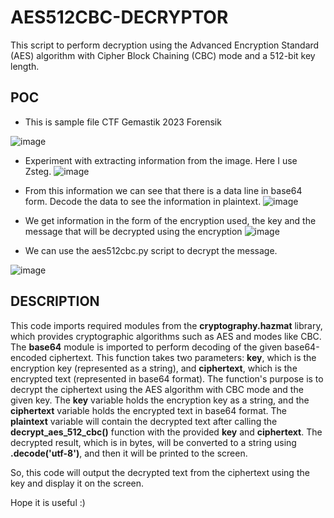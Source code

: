 # AES512CBC-DECRYPTOR
This script to perform decryption using the Advanced Encryption Standard (AES) algorithm with Cipher Block Chaining (CBC) mode and a 512-bit key length.

## POC
- This is sample file CTF Gemastik 2023 Forensik

![image](https://github.com/isthofa-source/AES512CBC-DECRYPTOR/assets/75401288/f18cfb52-6e30-49dd-aa0d-2dce07ac60f1)

- Experiment with extracting information from the image. Here I use Zsteg.
![image](https://github.com/isthofa-source/AES512CBC-DECRYPTOR/assets/75401288/447345c1-448a-4b4a-8cfc-d44b357501fc)

- From this information we can see that there is a data line in base64 form. Decode the data to see the information in plaintext.
![image](https://github.com/isthofa-source/AES512CBC-DECRYPTOR/assets/75401288/e36b655b-1dc8-46f4-a955-34d60e13142f)

- We get information in the form of the encryption used, the key and the message that will be decrypted using the encryption
![image](https://github.com/isthofa-source/AES512CBC-DECRYPTOR/assets/75401288/70c4c06b-3565-442f-ab93-3fd81801ef5f)

- We can use the aes512cbc.py script to decrypt the message.

![image](https://github.com/isthofa-source/AES512CBC-DECRYPTOR/assets/75401288/0430a920-45bb-4765-8173-3218245aed2e)

## DESCRIPTION

  This code imports required modules from the **cryptography.hazmat** library, which provides cryptographic algorithms such as AES and modes like CBC. The **base64** module is imported to perform decoding of the given base64-encoded ciphertext.
  This function takes two parameters: **key**, which is the encryption key (represented as a string), and **ciphertext**, which is the encrypted text (represented in base64 format). The function's purpose is to decrypt the ciphertext using the AES algorithm with CBC mode and the given key. The **key** variable holds the encryption key as a string, and the **ciphertext** variable holds the encrypted text in base64 format.
  The **plaintext** variable will contain the decrypted text after calling the **decrypt_aes_512_cbc()** function with the provided **key** and **ciphertext**. The decrypted result, which is in bytes, will be converted to a string using **.decode('utf-8')**, and then it will be printed to the screen.

So, this code will output the decrypted text from the ciphertext using the key and display it on the screen.

Hope it is useful :)
